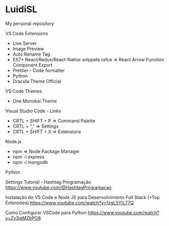 # LuidiSL
My personal repository


VS Code Extensions
* Live Server
* Image Preview
* Auto Rename Tag
* ES7+ React/Redux/React-Native snippets
	rafce => React Arrow Function Component Export
* Prettier - Code formatter
* Python
* Dracula Theme Official

VS Code Themes
* One Monokai Theme

Visual Studio Code - Links
* CRTL + SHIFT + P => Command Palette
* CRTL + "," => Settings
* CRTL + SHIFT + X => Extensions


Node.js
* npm => Node Package Manager
* npm -i express
* npm -i mongodb


Python


Settings Tutorial - Hashtag Programação
https://www.youtube.com/@HashtagProgramacao

Instalação do VS Code e Node JS para Desenvolvimento Full Stack (+Top Extensões)
https://www.youtube.com/watch?v=fzgL5YIL77Q

Como Configurar VSCode para Python
https://www.youtube.com/watch?v=Zy3iaMZbPO8
